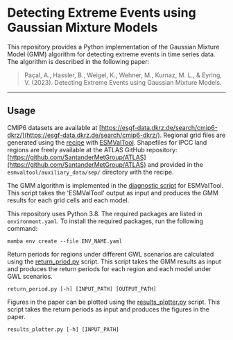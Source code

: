 # Detecting Extreme Events using Gaussian Mixture Models

This repository provides a Python implementation of the Gaussian Mixture Model (GMM) algorithm for detecting extreme events in time series data. The algorithm is described in the following paper:

> Paçal, A., Hassler, B., Weigel, K., Wehner, M., Kurnaz, M. L., & Eyring, V. (2023). Detecting Extreme Events using Gaussian Mixture Models.
------------------------------------------------------------------------
## Usage

CMIP6 datasets are available at [https://esgf-data.dkrz.de/search/cmip6-dkrz/](https://esgf-data.dkrz.de/search/cmip6-dkrz/). Regional grid files are generated using the [recipe](esmvaltool/recipe_gmm_ssp.yml) with [ESMValTool](https://github.com/ESMValGroup/ESMValTool). Shapefiles for IPCC land regions are freely available at the ATLAS GitHub repository: [https://github.com/SantanderMetGroup/ATLAS](https://github.com/SantanderMetGroup/ATLAS) and provided in the `esmvaltool/auxiliary_data/sep/` directory with the recipe.

The GMM algorithm is implemented in the [diagnostic script](esmvaltool/diag_scripts/gmm/gmm_analysis.py) for ESMValTool. This script takes the 'ESMValTool' output as input and produces the GMM results for each grid cells and each model. 

This repository uses Python 3.8. The required packages are listed in `environment.yaml`. To install the required packages, run the following command:

    mamba env create --file ENV_NAME.yaml

Return periods for regions under different GWL scenarios are calculated using the [return_priod.py](return_period.py) script. This script takes the GMM results as input and produces the return periods for each region and each model under GWL scenarios.

    return_period.py [-h] [INPUT_PATH] [OUTPUT_PATH]

Figures in the paper can be plotted using the [results_plotter.py](results_plotter.py) script. This script takes the return periods as input and produces the figures in the paper.

    results_plotter.py [-h] [INPUT_PATH]
